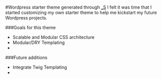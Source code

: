 #Wordpress starter theme generated through [_S](http://underscores.me/)
I felt it was time that I started customizing my own starter theme to help me kickstart my future Wordpress projects.

###Goals for this theme
* Scalable and Modular CSS architecture
* Modular/DRY Templating
*

###Future additions
* Integrate Twig Templating
*
